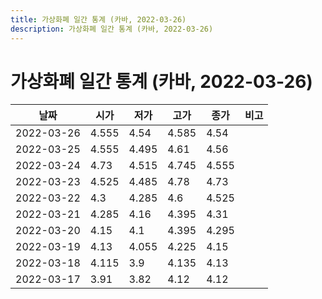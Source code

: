```yaml
---
title: 가상화폐 일간 통계 (카바, 2022-03-26)
description: 가상화폐 일간 통계 (카바, 2022-03-26)
---
```


가상화폐 일간 통계 (카바, 2022-03-26)
===

|날짜|시가|저가|고가|종가|비고|
|--|--|--|--|--|--|
|2022-03-26|4.555|4.54|4.585|4.54|    |
|2022-03-25|4.555|4.495|4.61|4.56|    |
|2022-03-24|4.73|4.515|4.745|4.555|    |
|2022-03-23|4.525|4.485|4.78|4.73|    |
|2022-03-22|4.3|4.285|4.6|4.525|    |
|2022-03-21|4.285|4.16|4.395|4.31|    |
|2022-03-20|4.15|4.1|4.395|4.295|    |
|2022-03-19|4.13|4.055|4.225|4.15|    |
|2022-03-18|4.115|3.9|4.135|4.13|    |
|2022-03-17|3.91|3.82|4.12|4.12|    |
